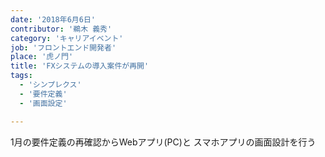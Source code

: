 ```yaml
---
date: '2018年6月6日'
contributor: '鵜木 義秀'
category: 'キャリアイベント'
job: 'フロントエンド開発者'
place: '虎ノ門'
title: 'FXシステムの導入案件が再開'
tags:
  - 'シンプレクス'
  - '要件定義'
  - '画面設定'

---
```


<p>
    <span>1月の要件定義の再確認からWebアプリ(PC)と</span>
    <span>スマホアプリの画面設計を行う</span>
</p>